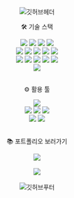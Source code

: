 <div align="center">
  <img src="https://capsule-render.vercel.app/api?type=waving&color=f28900&height=200&section=header&text=HyemDev's%20Github&fontSize=60&fontColor=fff" alt="깃허브헤더" />



<div>
  <p> 🛠 기술 스택 </p>
  <img src="https://img.shields.io/badge/JavaScript-F7DF1E?style=flat&logo=javascript&logoColor=fff"/>
  <img src="https://img.shields.io/badge/TypeScript-3178C6?style=flat&logo=typescript&logoColor=fff"/>
  <img src="https://img.shields.io/badge/HTML5-E34F26?style=flat&logo=html5&logoColor=fff"/>
  <img src="https://img.shields.io/badge/CSS3-1572B6?style=flat&logo=css3&logoColor=fff"/>
  <br/>
  <img src="https://img.shields.io/badge/React-61DAFB?style=flat&logo=react&logoColor=fff"/>
  <img src="https://img.shields.io/badge/Redux-764ABC?style=flat&logo=redux&logoColor=fff"/>
  <img src="https://img.shields.io/badge/Redux with Persistent-764ABC?style=flat&logo=redux&logoColor=fff"/>
  <img src="https://img.shields.io/badge/Recoil-3578E5?style=flat&logo=recoil&logoColor=fff"/>
  <img src="https://img.shields.io/badge/styledcomponents-DB7093?style=flat&logo=styledcomponents&logoColor=fff"/>  
  <br/>
  <img src="https://img.shields.io/badge/Swiper-528DD7?style=flat&logo=swiper&logoColor=fff"/>
  <img src="https://img.shields.io/badge/Prettier-F7B93E?style=flat&logo=prettier&logoColor=fff"/>
  <img src="https://img.shields.io/badge/Axios-5A29E4?style=flat&logo=axios&logoColor=fff"/>
  <img src="https://img.shields.io/badge/AntDesign-0170FE?style=flat&logo=antdesign&logoColor=fff"/>
  <img src="https://img.shields.io/badge/FontAwesome-528DD7?style=flat&logo=fontawesome&logoColor=fff"/>
  <br/>
  <img src="https://img.shields.io/badge/Figma-F24E1E?style=flat&logo=figma&logoColor=fff"/>
</div>
  <br/>
<div>
  <p> ⚙ 활용 툴 </p>
  <img src="https://img.shields.io/badge/Visual Studio Code-007ACC?style=flat&logo=visualstudiocode&logoColor=fff"/>
  <br/>
  <img src="https://img.shields.io/badge/Git-F05032?style=flat&logo=git&logoColor=fff"/>
  <img src="https://img.shields.io/badge/GitHub-181717?style=flat&logo=github&logoColor=fff"/>  
  <img src="https://img.shields.io/badge/Sourcetree-0052CC?style=flat&logo=sourcetree&logoColor=fff"/>
  <br/>
  <img src="https://img.shields.io/badge/Slack-4A154B?style=flat&logo=slack&logoColor=fff"/>
  <img src="https://img.shields.io/badge/Notion-fff?style=flat&logo=Notion&logoColor=000"/>
</div>
  <br/>
<div> 
  <p>📚 포트폴리오 보러가기</p>
  <a href="https://www.notion.so/hyemdev/5025b165ca1f438285586a6a1926362f"><img src="https://img.shields.io/badge/Notion-fff?style=flat&logo=Notion&logoColor=dce30e"/></a>
</div>
  <br/>
	<img src="https://github-readme-stats.vercel.app/api/top-langs/?username=hyemdev&layout=compact" /><br>  <br/>
  <img src="https://capsule-render.vercel.app/api?type=waving&color=f28900&height=100&section=footer" alt="깃허브푸터" />  
</div>
